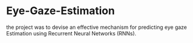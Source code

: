 # Eye-Gaze-Estimation
the project was to devise an effective mechanism for predicting eye gaze Estimation using Recurrent Neural Networks (RNNs). 
